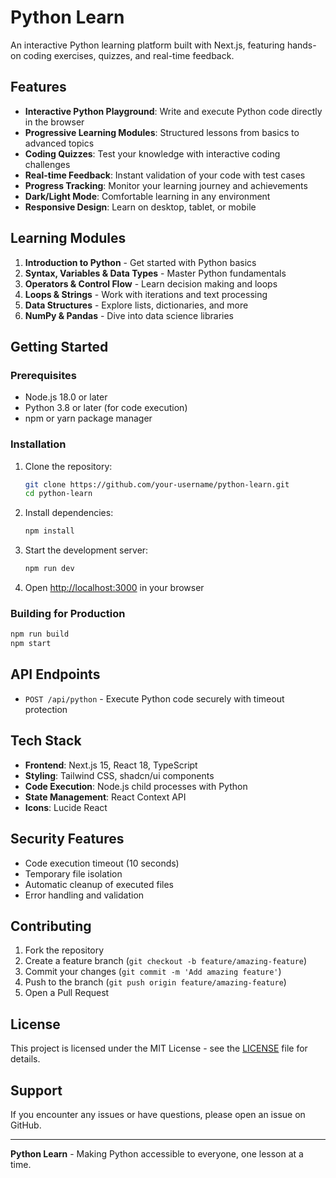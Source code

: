 # Python Learn

An interactive Python learning platform built with Next.js, featuring hands-on coding exercises, quizzes, and real-time feedback.

## Features

- **Interactive Python Playground**: Write and execute Python code directly in the browser
- **Progressive Learning Modules**: Structured lessons from basics to advanced topics
- **Coding Quizzes**: Test your knowledge with interactive coding challenges
- **Real-time Feedback**: Instant validation of your code with test cases
- **Progress Tracking**: Monitor your learning journey and achievements
- **Dark/Light Mode**: Comfortable learning in any environment
- **Responsive Design**: Learn on desktop, tablet, or mobile

## Learning Modules

1. **Introduction to Python** - Get started with Python basics
2. **Syntax, Variables & Data Types** - Master Python fundamentals
3. **Operators & Control Flow** - Learn decision making and loops
4. **Loops & Strings** - Work with iterations and text processing
5. **Data Structures** - Explore lists, dictionaries, and more
6. **NumPy & Pandas** - Dive into data science libraries

## Getting Started

### Prerequisites

- Node.js 18.0 or later
- Python 3.8 or later (for code execution)
- npm or yarn package manager

### Installation

1. Clone the repository:
   ```bash
   git clone https://github.com/your-username/python-learn.git
   cd python-learn
   ```

2. Install dependencies:
   ```bash
   npm install
   ```

3. Start the development server:
   ```bash
   npm run dev
   ```

4. Open [http://localhost:3000](http://localhost:3000) in your browser

### Building for Production

```bash
npm run build
npm start
```

## API Endpoints

- `POST /api/python` - Execute Python code securely with timeout protection

## Tech Stack

- **Frontend**: Next.js 15, React 18, TypeScript
- **Styling**: Tailwind CSS, shadcn/ui components
- **Code Execution**: Node.js child processes with Python
- **State Management**: React Context API
- **Icons**: Lucide React

## Security Features

- Code execution timeout (10 seconds)
- Temporary file isolation
- Automatic cleanup of executed files
- Error handling and validation

## Contributing

1. Fork the repository
2. Create a feature branch (`git checkout -b feature/amazing-feature`)
3. Commit your changes (`git commit -m 'Add amazing feature'`)
4. Push to the branch (`git push origin feature/amazing-feature`)
5. Open a Pull Request

## License

This project is licensed under the MIT License - see the [LICENSE](LICENSE) file for details.

## Support

If you encounter any issues or have questions, please open an issue on GitHub.

---

**Python Learn** - Making Python accessible to everyone, one lesson at a time.
